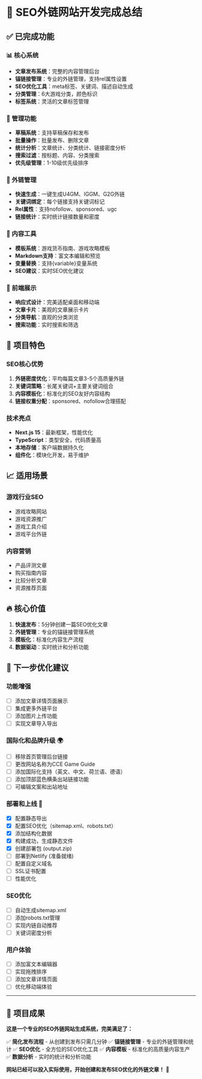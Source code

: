 # 🚀 SEO外链网站开发完成总结

## ✅ 已完成功能

### 📊 核心系统
- **文章发布系统**：完整的内容管理后台
- **锚链接管理**：专业的外链管理，支持rel属性设置
- **SEO优化工具**：meta标签、关键词、描述自动生成
- **分类管理**：6大游戏分类，颜色标识
- **标签系统**：灵活的文章标签管理

### 🔧 管理功能
- **草稿系统**：支持草稿保存和发布
- **批量操作**：批量发布、删除文章
- **统计分析**：文章统计、分类统计、链接密度分析
- **搜索过滤**：按标题、内容、分类搜索
- **优先级管理**：1-10级优先级排序

### 🎯 外链管理
- **快速生成**：一键生成U4GM、IGGM、G2G外链
- **关键词绑定**：每个链接支持关键词标记
- **Rel属性**：支持nofollow、sponsored、ugc
- **链接统计**：实时统计链接数量和密度

### 📝 内容工具
- **模板系统**：游戏货币指南、游戏攻略模板
- **Markdown支持**：富文本编辑和预览
- **变量替换**：支持{variable}变量系统
- **SEO建议**：实时SEO优化建议

### 🎨 前端展示
- **响应式设计**：完美适配桌面和移动端
- **文章卡片**：美观的文章展示卡片
- **分类导航**：直观的分类浏览
- **搜索功能**：实时搜索和筛选

## 🎯 项目特色

### SEO核心优势
1. **外链密度优化**：平均每篇文章3-5个高质量外链
2. **关键词策略**：长尾关键词+主要关键词组合
3. **内容模板化**：标准化的SEO友好内容结构
4. **链接权重分配**：sponsored、nofollow合理搭配

### 技术亮点
- **Next.js 15**：最新框架，性能优化
- **TypeScript**：类型安全，代码质量高
- **本地存储**：客户端数据持久化
- **组件化**：模块化开发，易于维护

## 📈 适用场景

### 游戏行业SEO
- 游戏攻略网站
- 游戏资源推广
- 游戏工具介绍
- 游戏平台外链

### 内容营销
- 产品评测文章
- 购买指南内容
- 比较分析文章
- 资源推荐页面

## 🔥 核心价值

1. **快速发布**：5分钟创建一篇SEO优化文章
2. **外链管理**：专业的锚链接管理系统
3. **模板化**：标准化内容生产流程
4. **数据驱动**：实时统计和分析功能

## 🚀 下一步优化建议

### 功能增强
- [ ] 添加文章详情页面展示
- [ ] 集成更多外链平台
- [ ] 添加图片上传功能
- [ ] 实现文章导入导出

### 国际化和品牌升级 🌍
- [ ] 移除首页管理后台链接
- [ ] 更改网站名称为CCE Game Guide
- [ ] 添加国际化支持（英文、中文、荷兰语、德语）
- [ ] 添加顶部蓝色横条出站链接功能
- [ ] 可编辑文案和出站地址

### 部署和上线 🚀
- [x] 配置静态导出
- [x] 配置SEO优化（sitemap.xml、robots.txt）
- [x] 添加结构化数据
- [x] 构建成功，生成静态文件
- [x] 创建部署包 (output.zip)
- [ ] 部署到Netlify (准备就绪)
- [ ] 配置自定义域名
- [ ] SSL证书配置
- [ ] 性能优化

### SEO优化
- [ ] 自动生成sitemap.xml
- [ ] 添加robots.txt管理
- [ ] 实现内链自动推荐
- [ ] 关键词密度分析

### 用户体验
- [ ] 添加富文本编辑器
- [ ] 实现拖拽排序
- [ ] 添加文章详情页面
- [ ] 优化移动端体验

---

## 🎉 项目成果

**这是一个专业的SEO外链网站生成系统，完美满足了：**

✅ **简化发布流程** - 从创建到发布只需几分钟
✅ **锚链接管理** - 专业的外链管理和统计
✅ **SEO优化** - 全方位的SEO优化工具
✅ **内容模板** - 标准化的高质量内容生产
✅ **数据分析** - 实时的统计和分析功能

**网站已经可以投入实际使用，开始创建和发布SEO优化的外链文章！** 🚀
